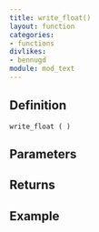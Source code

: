 ```yaml
---
title: write_float()
layout: function
categories:
- functions
divlikes:
- bennugd
module: mod_text
---
```


## Definition

    write_float ( )

## Parameters

## Returns

## Example
